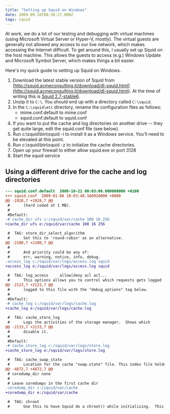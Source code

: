 ```yaml
---
title: "Setting up Squid on Windows"
date: 2009-09-16T08:38:27.000Z
tags: squid
---
```


At work, we do a lot of our testing and debugging with virtual machines (using Microsoft Virtual Server or Hyper-V,
mostly). The virtual guests are generally not allowed any access to our live network, which makes accessing the Internet
difficult. To get around this, I usually set up Squid on the host machine. This allows the guests to access (e.g.)
Windows Update and Microsoft Symbol Server, which makes things a bit easier.

Here's my quick guide to setting up Squid on Windows.

1.  Download the latest stable version of Squid from [http://squid.acmeconsulting.it/download/dl-squid.html](http://squid.acmeconsulting.it/download/dl-squid.html). At the time of writing this is [Squid 2.7-stable6](http://squid.acmeconsulting.it/download/squid-2.7.STABLE6-bin.zip).
2.  Unzip it to `C:\`. You should end up with a directory called `C:\squid`.
3.  In the `C:\squid\etc` directory, rename the configuration files as follows:
    *   mime.conf.default to mime.conf
    *   squid.conf.default to squid.conf
4.  If you want to put the cache and log directories on another drive -- they get quite large, edit the squid.conf file (see below).
5.  Run c:\squid\bin\squid -i to install it as a Windows service. You'll need to be elevated at this point.
6.  Run c:\squid\bin\squid -z to initialize the cache directories.
7.  Open up your firewall to either allow squid.exe or port 3128
8.  Start the squid service

## Using a different drive for the cache and log directories

```patch
--- squid.conf.default  2008-10-21 00:03:06.000000000 +0100
+++ squid.conf  2009-01-06 10:03:48.160910000 +0000
@@ -1928,7 +1928,7 @@
 #      (hard coded at 1 MB).
 #
 #Default:
-# cache_dir ufs c:/squid/var/cache 100 16 256
+cache_dir ufs e:/squid/var/cache 100 16 256

 #  TAG: store_dir_select_algorithm
 #      Set this to 'round-robin' as an alternative.
@@ -2100,7 +2100,7 @@
 #
 #      And priority could be any of:
 #      err, warning, notice, info, debug.
-access_log c:/squid/var/logs/access.log squid
+access_log e:/squid/var/logs/access.log squid

 #  TAG: log_access     allow|deny acl acl...
 #      This options allows you to control which requests gets logged
@@ -2123,7 +2123,7 @@
 #      logged to this file with the "debug_options" tag below.
 #
 #Default:
-# cache_log c:/squid/var/logs/cache.log
+cache_log e:/squid/var/logs/cache.log

 #  TAG: cache_store_log
 #      Logs the activities of the storage manager.  Shows which
@@ -2133,7 +2133,7 @@
 #      disable it.
 #
 #Default:
-# cache_store_log c:/squid/var/logs/store.log
+cache_store_log e:/squid/var/logs/store.log

 #  TAG: cache_swap_state
 #      Location for the cache "swap.state" file. This index file holds
@@ -4872,7 +4872,7 @@
 # coredump_dir none
 #
 # Leave coredumps in the first cache dir
-coredump_dir c:/squid/var/cache
+coredump_dir e:/squid/var/cache

 #  TAG: chroot
 #      Use this to have Squid do a chroot() while initializing.  This
```
